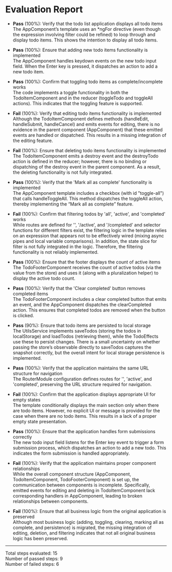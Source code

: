# Evaluation Report

- **Pass** (100%): Verify that the todo list application displays all todo items  
  The AppComponent’s template uses an *ngFor directive (even though the expression involving filter could be refined) to loop through and display todo items. This shows the intention to display all todo items.

- **Pass** (100%): Ensure that adding new todo items functionality is implemented  
  The AppComponent handles keydown events on the new todo input field. When the Enter key is pressed, it dispatches an action to add a new todo item.

- **Pass** (100%): Confirm that toggling todo items as complete/incomplete works  
  The code implements a toggle functionality in both the TodoItemComponent and in the reducer (toggleTodo and toggleAll actions). This indicates that the toggling feature is supported.

- **Fail** (100%): Verify that editing todo items functionality is implemented  
  Although the TodoItemComponent defines methods (handleEdit, handleSubmit, handleCancel) and emits events for editing, there is no evidence in the parent component (AppComponent) that these emitted events are handled or dispatched. This results in a missing integration of the editing feature.

- **Fail** (100%): Ensure that deleting todo items functionality is implemented  
  The TodoItemComponent emits a destroy event and the destroyTodo action is defined in the reducer; however, there is no binding or dispatching of the destroy event in the parent component. As a result, the deleting functionality is not fully integrated.

- **Pass** (100%): Verify that the 'Mark all as complete' functionality is implemented  
  The AppComponent template includes a checkbox (with id "toggle-all") that calls handleToggleAll. This method dispatches the toggleAll action, thereby implementing the “Mark all as complete” feature.

- **Fail** (100%): Confirm that filtering todos by 'all', 'active', and 'completed' works  
  While routes are defined for '', '/active', and '/completed' and selector functions for different filters exist, the filtering logic in the template relies on an expression that appears not to be effectively wired (mixing async pipes and local variable comparisons). In addition, the state slice for filter is not fully integrated in the logic. Therefore, the filtering functionality is not reliably implemented.

- **Pass** (100%): Ensure that the footer displays the count of active items  
  The TodoFooterComponent receives the count of active todos (via the value from the store) and uses it (along with a pluralization helper) to display the active todo count.

- **Pass** (100%): Verify that the 'Clear completed' button removes completed items  
  The TodoFooterComponent includes a clear completed button that emits an event, and the AppComponent dispatches the clearCompleted action. This ensures that completed todos are removed when the button is clicked.

- **Pass** (90%): Ensure that todo items are persisted to local storage  
  The UtilsService implements saveTodos (storing the todos in localStorage) and loadTodos (retrieving them), while the TodoEffects use these to persist changes. There is a small uncertainty on whether passing the store’s observable directly to saveTodos captures the snapshot correctly, but the overall intent for local storage persistence is implemented.

- **Pass** (100%): Verify that the application maintains the same URL structure for navigation  
  The RouterModule configuration defines routes for '', 'active', and 'completed', preserving the URL structure required for navigation.

- **Fail** (100%): Confirm that the application displays appropriate UI for empty states  
  The template conditionally displays the main section only when there are todo items. However, no explicit UI or message is provided for the case when there are no todo items. This results in a lack of a proper empty state presentation.

- **Pass** (100%): Ensure that the application handles form submissions correctly  
  The new todo input field listens for the Enter key event to trigger a form submission process, which dispatches an action to add a new todo. This indicates the form submission is handled appropriately.

- **Fail** (100%): Verify that the application maintains proper component relationships  
  While the overall component structure (AppComponent, TodoItemComponent, TodoFooterComponent) is set up, the communication between components is incomplete. Specifically, emitted events for editing and deleting in TodoItemComponent lack corresponding handlers in AppComponent, leading to broken relationships between components.

- **Fail** (100%): Ensure that all business logic from the original application is preserved  
  Although most business logic (adding, toggling, clearing, marking all as complete, and persistence) is migrated, the missing integration of editing, deletion, and filtering indicates that not all original business logic has been preserved.

---

Total steps evaluated: 15  
Number of passed steps: 9  
Number of failed steps: 6
